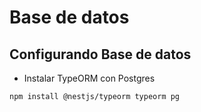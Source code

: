 # Base de datos
## Configurando Base de datos
- Instalar TypeORM con Postgres
```
npm install @nestjs/typeorm typeorm pg
```
